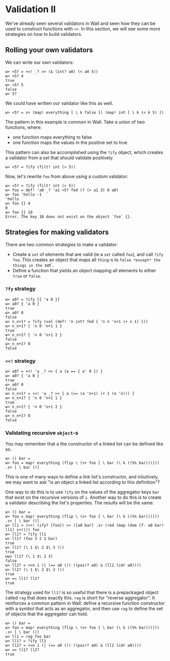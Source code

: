 # Validation II

We've already seen several validators in Wall and seen how they can be used to construct functions with `<<`.  In this section, we will see some more strategies on how to build validators.

## Rolling your own validators

We can write our own validators:

```
w> <5? = <<! _? >> (& (int? a0) (< a0 5))
w> <5? 4
true
w> <5? 5
false
w> 5?
```

We could have written our validator like this as well.

```
w> <5? = s+ (map! everything [ \ k false ]) (map! int [ \ k (< k 5) ])
```

The pattern in this example is common in Wall. Take a union of two functions, where:

- one function maps everything to false
- one function maps the values in the positive set to true

This pattern can also be accomplished using the `?ify` object, which creates a validator from a set that should validate positively.

```
w> <5? = ?ify (filt! int (> 5))
```

Now, let's rewrite `foo` from above using a custom validator:

```
w> <5? = ?ify (filt! int (> 5))
w> foo = def! 'a0 _? 'a1 <5? fed (? (> a1 3) 0 a0)
w> foo 'hello -1
'hello
w> foo {} 4
0
w> foo {} 10
Error. The key 10 does not exist on the object `foo` {}. 
```

## Strategies for making validators

There are two common strategies to make a validator:

- Create a `set` of elements that are valid (ie a `set` called `foo`), and call `?ify foo`. This creates an object that maps all `thing`-s to `false *except* the things in the `set`.
- Define a function that yields an object mapping all elements to either `true` or `false`.
 
### `?fy` strategy

```
w> a0? = ?ify [{ 'a 0 }]
w> a0? { 'a 0 }
true
w> a0? 0
false
w> n_n+1? = ?ify (val (def! 'n int? fed { 'n n 'n+1 (+ n 1) }))
w> n_n+1? { 'n 0 'n+1 1 }
true
w> n_n+1? { 'n 0 'n+1 2 }
false
w> n_n+1? 0
false
```
 
### `<<!` strategy

```
w> a0? = <<! 'a _? >> { a (a == { a' 0 }) }
w> a0? { 'a 0 }
true
w> a0? 0
false
w> n_n+1? = <<! 'a _? >> { a (== (a 'n+1) (+ 1 (a 'n))) }
w> n_n+1? { 'n 0 'n+1 1 }
true
w> n_n+1? { 'n 0 'n+1 2 }
false
w> n_n+1? 0
false
```

### Validating recursive `object`-s

You may remember that a the constructor of a linked list can be defined like so.

```
w> () bar =
w> foo = map! everything (flip \ (s+ foo [ \ bar (\ k ((%% bar)))])) .s+ [ \ bar ()]
```

This is one of many ways to define a link list's constructor, and intuitively, we may want to ask "is an object a linked list according to this definition"?

One way to do this is to use `?ify` on the values of the aggregator keys `bar` that exist on the recursive versions of `z`.  Another way to do this is to create a validator describing the list's properties.  The results will be the same.

```
w> () bar =
w> foo = map! everything (flip \ (s+ foo [ \ bar (\ k ((%% bar)))])) .s+ [ \ bar ()]
w> ll1 = (<<! (ify? [foo]) >> ([a0 bar] .s+ (red (map (dom (f- a0 bar) ll1) s+)))) foo
w> ll1? = ?ify ll1
w> ll1? (foo 3 2 1 bar)
true
w> ll1? (\ 1 $\ 2 $\ 3 ())
true
ww> ll1? (\ 1 $\ 2 3)
false
w> ll2? = <<n 1 (| (== a0 ()) ((pair? a0) & (ll2 (cdr a0))))
w> ll2? (\ 1 $\ 2 $\ 3 ())
true
w> == ll1? ll2?
true
```

The strategy used for `ll1?` is so useful that there is a prepackaged object called `rag` that does exactly this.  `rag` is short for "reverse aggregator".  It reinforces a common pattern in Wall: define a recursive function constructor with a symbol that acts as an aggregator, and then use `rag` to define the set of objects that the aggregator can hold.


```
w> () bar =
w> foo = map! everything (flip \ (s+ foo [ \ bar (\ k ((%% bar)))])) .s+ [ \ bar ()]
w> ll1 = rag foo bar
w> ll1? = ?ify ll1
w> ll2? = <<n 1 (| (== a0 ()) ((pair? a0) & (ll2 (cdr a0))))
w> == ll1? ll2?
true
```
